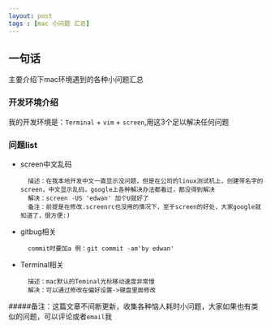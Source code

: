 ```yaml
---
layout: post
tags : [mac 小问题 汇总] 
---
```


## 一句话
主要介绍下mac环境遇到的各种小问题汇总

### 开发环境介绍
我的开发环境是：`Terminal` + `vim` + `screen`,用这3个足以解决任何问题

### 问题list
- screen中文乱码

		描述：在我本地开发中文一直显示没问题，但是在公司的linux测试机上，创建带名字的screen，中文显示乱码，google上各种解决办法都看过，都没得到解决
		解决：screen -US 'edwan' 加个U就好了
		备注：前提是在修改.screenrc也没用的情况下，至于screen的好处，大家google就知道了，很方便:)

- gitbug相关

		commit时要加a 例：git commit -am'by edwan'

- Terminal相关
		
		描述：mac默认的Teminal光标移动速度非常慢
		解决：可以通过修改在偏好设置->键盘里面修改
		

#####备注：这篇文章不间断更新，收集各种恼人耗时小问题，大家如果也有类似的问题，可以评论或者`email`我	
